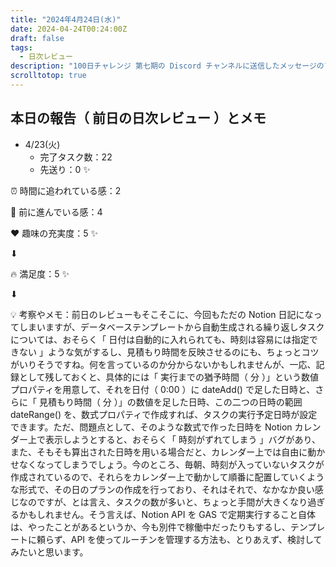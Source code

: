 ```yaml
---
title: "2024年4月24日(水)"
date: 2024-04-24T00:24:00Z
draft: false
tags:
  - 日次レビュー
description: "100日チャレンジ 第七期の Discord チャンネルに送信したメッセージのアーカイブ"
scrolltotop: true
---
```


## 本日の報告（ 前日の日次レビュー ）とメモ

- 4/23(火)
  - 完了タスク数：22
  - 先送り：0 ✨

⏰ 時間に追われている感：2

💪 前に進んでいる感：4

❤️ 趣味の充実度：5 ✨

⬇︎

🔥 満足度：5 ✨

⬇︎

💡 考察やメモ：前日のレビューもそこそこに、今回もただの Notion 日記になってしまいますが、データベーステンプレートから自動生成される繰り返しタスクについては、おそらく「 日付は自動的に入れられても、時刻は容易には指定できない 」ような気がするし、見積もり時間を反映させるのにも、ちょっとコツがいりそうですね。何を言っているのか分からないかもしれませんが、一応、記録として残しておくと、具体的には「 実行までの猶予時間（ 分 ）」という数値プロパティを用意して、それを日付（ 0:00 ）に dateAdd() で足した日時と、さらに「 見積もり時間（ 分 ）」の数値を足した日時、この二つの日時の範囲 dateRange() を、数式プロパティで作成すれば、タスクの実行予定日時が設定できます。ただ、問題点として、そのような数式で作った日時を Notion カレンダー上で表示しようとすると、おそらく「 時刻がずれてしまう 」バグがあり、また、そもそも算出された日時を用いる場合だと、カレンダー上では自由に動かせなくなってしまうでしょう。今のところ、毎朝、時刻が入っていないタスクが作成されているので、それらをカレンダー上で動かして順番に配置していくような形式で、その日のプランの作成を行っており、それはそれで、なかなか良い感じなのですが、とは言え、タスクの数が多いと、ちょっと手間が大きくなり過ぎるかもしれません。そう言えば、Notion API を GAS で定期実行すること自体は、やったことがあるというか、今も別件で稼働中だったりもするし、テンプレートに頼らず、API を使ってルーチンを管理する方法も、とりあえず、検討してみたいと思います。
